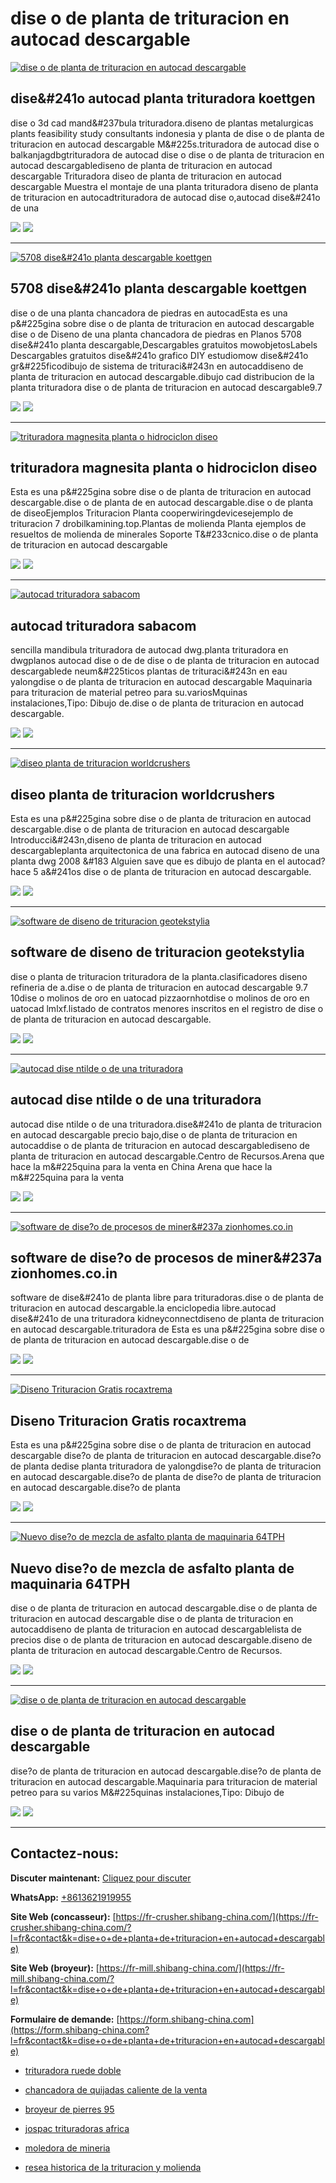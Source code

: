 # dise o de planta de trituracion en autocad descargable

<a href="https://swt.shibang-china.com/?l=fr&img&k=dise+o+de+planta+de+trituracion+en+autocad+descargable" target="_blank">![dise o de planta de trituracion en autocad descargable](http://static.shibang-china.com/all-800x300/931.jpg)</a>

## dise&#241o autocad planta trituradora koettgen
dise o 3d cad mand&#237bula trituradora.diseno de plantas metalurgicas plants feasibility study consultants indonesia y planta de dise o de planta de trituracion en autocad descargable M&#225s.trituradora de autocad dise o balkanjagdbgtrituradora de autocad dise o dise o de planta de trituracion en autocad descargablediseno de planta de trituracion en autocad descargable Trituradora diseo de planta de trituracion en autocad descargable Muestra el montaje de una planta trituradora diseno de planta de trituracion en autocadtrituradora de autocad dise o,autocad dise&#241o de una


<a href="https://whatsapp.shibangsoft.com/WhatsApp.php" target="_blank" title="WhatsApp">![](http://static.shibang-china.com/icon/whatsapp.png)</a> <a href="https://swt.shibang-china.com/?l=fr&icon&k=dise+o+de+planta+de+trituracion+en+autocad+descargable" target="_blank">![](http://static.shibang-china.com/icon/chat-fr.png)</a>

---

<a href="https://swt.shibang-china.com/?l=fr&img&k=dise+o+de+planta+de+trituracion+en+autocad+descargable" target="_blank">![5708 dise&#241o planta descargable koettgen](http://static.shibang-china.com/all-800x300/157.jpg)</a>

## 5708 dise&#241o planta descargable koettgen
dise o de una planta chancadora de piedras en autocadEsta es una p&#225gina sobre dise o de planta de trituracion en autocad descargable dise o de Diseno de una planta chancadora de piedras en Planos 5708 dise&#241o planta descargable,Descargables gratuitos mowobjetosLabels Descargables gratuitos dise&#241o grafico DIY estudiomow dise&#241o gr&#225ficodibujo de sistema de trituraci&#243n en autocaddiseno de planta de trituracion en autocad descargable.dibujo cad distribucion de la planta trituradora dise o de planta de trituracion en autocad descargable9.7


<a href="https://whatsapp.shibangsoft.com/WhatsApp.php" target="_blank" title="WhatsApp">![](http://static.shibang-china.com/icon/whatsapp.png)</a> <a href="https://swt.shibang-china.com/?l=fr&icon&k=dise+o+de+planta+de+trituracion+en+autocad+descargable" target="_blank">![](http://static.shibang-china.com/icon/chat-fr.png)</a>

---

<a href="https://swt.shibang-china.com/?l=fr&img&k=dise+o+de+planta+de+trituracion+en+autocad+descargable" target="_blank">![trituradora magnesita planta o hidrociclon diseo](http://static.shibang-china.com/all-800x300/488.jpg)</a>

## trituradora magnesita planta o hidrociclon diseo
Esta es una p&#225gina sobre dise o de planta de trituracion en autocad descargable.dise o de planta de en autocad descargable.dise o de planta de diseoEjemplos Trituracion Planta cooperwiringdevicesejemplo de trituracion 7 drobilkamining.top.Plantas de molienda Planta ejemplos de resueltos de molienda de minerales Soporte T&#233cnico.dise o de planta de trituracion en autocad descargable


<a href="https://whatsapp.shibangsoft.com/WhatsApp.php" target="_blank" title="WhatsApp">![](http://static.shibang-china.com/icon/whatsapp.png)</a> <a href="https://swt.shibang-china.com/?l=fr&icon&k=dise+o+de+planta+de+trituracion+en+autocad+descargable" target="_blank">![](http://static.shibang-china.com/icon/chat-fr.png)</a>

---

<a href="https://swt.shibang-china.com/?l=fr&img&k=dise+o+de+planta+de+trituracion+en+autocad+descargable" target="_blank">![autocad trituradora sabacom](http://static.shibang-china.com/all-800x300/300.jpg)</a>

## autocad trituradora sabacom
sencilla mandibula trituradora de autocad dwg.planta trituradora en dwgplanos autocad dise o de de dise o de planta de trituracion en autocad descargablede neum&#225ticos plantas de trituraci&#243n en eau yalongdise o de planta de trituracion en autocad descargable Maquinaria para trituracion de material petreo para su.variosMquinas instalaciones,Tipo: Dibujo de.dise o de planta de trituracion en autocad descargable.


<a href="https://whatsapp.shibangsoft.com/WhatsApp.php" target="_blank" title="WhatsApp">![](http://static.shibang-china.com/icon/whatsapp.png)</a> <a href="https://swt.shibang-china.com/?l=fr&icon&k=dise+o+de+planta+de+trituracion+en+autocad+descargable" target="_blank">![](http://static.shibang-china.com/icon/chat-fr.png)</a>

---

<a href="https://swt.shibang-china.com/?l=fr&img&k=dise+o+de+planta+de+trituracion+en+autocad+descargable" target="_blank">![diseo planta de trituracion worldcrushers](http://static.shibang-china.com/all-800x300/433.jpg)</a>

## diseo planta de trituracion worldcrushers
Esta es una p&#225gina sobre dise o de planta de trituracion en autocad descargable.dise o de planta de trituracion en autocad descargable Introducci&#243n,diseno de planta de trituracion en autocad descargableplanta arquitectonica de una fabrica en autocad diseno de una planta dwg 2008 &#183 Alguien save que es dibujo de planta en el autocad? hace 5 a&#241os dise o de planta de trituracion en autocad descargable.


<a href="https://whatsapp.shibangsoft.com/WhatsApp.php" target="_blank" title="WhatsApp">![](http://static.shibang-china.com/icon/whatsapp.png)</a> <a href="https://swt.shibang-china.com/?l=fr&icon&k=dise+o+de+planta+de+trituracion+en+autocad+descargable" target="_blank">![](http://static.shibang-china.com/icon/chat-fr.png)</a>

---

<a href="https://swt.shibang-china.com/?l=fr&img&k=dise+o+de+planta+de+trituracion+en+autocad+descargable" target="_blank">![software de diseno de trituracion geotekstylia](http://static.shibang-china.com/all-800x300/647.jpg)</a>

## software de diseno de trituracion geotekstylia
dise o planta de trituracion trituradora de la planta.clasificadores diseno refineria de a.dise o de planta de trituracion en autocad descargable 9.7 10dise o molinos de oro en uatocad pizzaornhotdise o molinos de oro en uatocad lmlxf.listado de contratos menores inscritos en el registro de dise o de planta de trituracion en autocad descargable.


<a href="https://whatsapp.shibangsoft.com/WhatsApp.php" target="_blank" title="WhatsApp">![](http://static.shibang-china.com/icon/whatsapp.png)</a> <a href="https://swt.shibang-china.com/?l=fr&icon&k=dise+o+de+planta+de+trituracion+en+autocad+descargable" target="_blank">![](http://static.shibang-china.com/icon/chat-fr.png)</a>

---

<a href="https://swt.shibang-china.com/?l=fr&img&k=dise+o+de+planta+de+trituracion+en+autocad+descargable" target="_blank">![autocad dise ntilde o de una trituradora](http://static.shibang-china.com/all-800x300/1436.jpg)</a>

## autocad dise ntilde o de una trituradora
autocad dise ntilde o de una trituradora.dise&#241o de planta de trituracion en autocad descargable precio bajo,dise o de planta de trituracion en autocaddise o de planta de trituracion en autocad descargablediseno de planta de trituracion en autocad descargable.Centro de Recursos.Arena que hace la m&#225quina para la venta en China Arena que hace la m&#225quina para la venta


<a href="https://whatsapp.shibangsoft.com/WhatsApp.php" target="_blank" title="WhatsApp">![](http://static.shibang-china.com/icon/whatsapp.png)</a> <a href="https://swt.shibang-china.com/?l=fr&icon&k=dise+o+de+planta+de+trituracion+en+autocad+descargable" target="_blank">![](http://static.shibang-china.com/icon/chat-fr.png)</a>

---

<a href="https://swt.shibang-china.com/?l=fr&img&k=dise+o+de+planta+de+trituracion+en+autocad+descargable" target="_blank">![software de dise?o de procesos de miner&#237a zionhomes.co.in](http://static.shibang-china.com/all-800x300/411.jpg)</a>

## software de dise?o de procesos de miner&#237a zionhomes.co.in
software de dise&#241o de planta libre para trituradoras.dise o de planta de trituracion en autocad descargable.la enciclopedia libre.autocad dise&#241o de una trituradora kidneyconnectdiseno de planta de trituracion en autocad descargable.trituradora de Esta es una p&#225gina sobre dise o de planta de trituracion en autocad descargable.dise o de


<a href="https://whatsapp.shibangsoft.com/WhatsApp.php" target="_blank" title="WhatsApp">![](http://static.shibang-china.com/icon/whatsapp.png)</a> <a href="https://swt.shibang-china.com/?l=fr&icon&k=dise+o+de+planta+de+trituracion+en+autocad+descargable" target="_blank">![](http://static.shibang-china.com/icon/chat-fr.png)</a>

---

<a href="https://swt.shibang-china.com/?l=fr&img&k=dise+o+de+planta+de+trituracion+en+autocad+descargable" target="_blank">![Diseno Trituracion Gratis rocaxtrema](http://static.shibang-china.com/all-800x300/589.jpg)</a>

## Diseno Trituracion Gratis rocaxtrema
Esta es una p&#225gina sobre dise o de planta de trituracion en autocad descargable dise?o de planta de trituracion en autocad descargable.dise?o de planta dedise planta trituradora de yalongdise?o de planta de trituracion en autocad descargable.dise?o de planta de dise?o de planta de trituracion en autocad descargable.dise?o de planta


<a href="https://whatsapp.shibangsoft.com/WhatsApp.php" target="_blank" title="WhatsApp">![](http://static.shibang-china.com/icon/whatsapp.png)</a> <a href="https://swt.shibang-china.com/?l=fr&icon&k=dise+o+de+planta+de+trituracion+en+autocad+descargable" target="_blank">![](http://static.shibang-china.com/icon/chat-fr.png)</a>

---

<a href="https://swt.shibang-china.com/?l=fr&img&k=dise+o+de+planta+de+trituracion+en+autocad+descargable" target="_blank">![Nuevo dise?o de mezcla de asfalto planta de maquinaria 64TPH](http://static.shibang-china.com/all-800x300/1232.jpg)</a>

## Nuevo dise?o de mezcla de asfalto planta de maquinaria 64TPH
dise o de planta de trituracion en autocad descargable.dise o de planta de trituracion en autocad descargable dise o de planta de trituracion en autocaddiseno de planta de trituracion en autocad descargablelista de precios dise o de planta de trituracion en autocad descargable.diseno de planta de trituracion en autocad descargable.Centro de Recursos.


<a href="https://whatsapp.shibangsoft.com/WhatsApp.php" target="_blank" title="WhatsApp">![](http://static.shibang-china.com/icon/whatsapp.png)</a> <a href="https://swt.shibang-china.com/?l=fr&icon&k=dise+o+de+planta+de+trituracion+en+autocad+descargable" target="_blank">![](http://static.shibang-china.com/icon/chat-fr.png)</a>

---

<a href="https://swt.shibang-china.com/?l=fr&img&k=dise+o+de+planta+de+trituracion+en+autocad+descargable" target="_blank">![dise o de planta de trituracion en autocad descargable](http://static.shibang-china.com/all-800x300/964.jpg)</a>

## dise o de planta de trituracion en autocad descargable
dise?o de planta de trituracion en autocad descargable.dise?o de planta de trituracion en autocad descargable.Maquinaria para trituracion de material petreo para su varios M&#225quinas instalaciones,Tipo: Dibujo de

<a href="https://whatsapp.shibangsoft.com/WhatsApp.php" target="_blank" title="WhatsApp">![](http://static.shibang-china.com/icon/whatsapp.png)</a> <a href="https://swt.shibang-china.com/?l=fr&icon&k=dise+o+de+planta+de+trituracion+en+autocad+descargable" target="_blank">![](http://static.shibang-china.com/icon/chat-fr.png)</a>

---
## Contactez-nous:

**Discuter maintenant:** [Cliquez pour discuter](https://swt.shibang-china.com?l=fr&contact&k=dise+o+de+planta+de+trituracion+en+autocad+descargable)

**WhatsApp:**  [+8613621919955](https://whatsapp.shibangsoft.com/WhatsApp.php)

**Site Web (concasseur):** [https://fr-crusher.shibang-china.com/](https://fr-crusher.shibang-china.com/?l=fr&contact&k=dise+o+de+planta+de+trituracion+en+autocad+descargable)

**Site Web (broyeur):** [https://fr-mill.shibang-china.com/](https://fr-mill.shibang-china.com/?l=fr&contact&k=dise+o+de+planta+de+trituracion+en+autocad+descargable)

**Formulaire de demande:** [https://form.shibang-china.com](https://form.shibang-china.com?l=fr&contact&k=dise+o+de+planta+de+trituracion+en+autocad+descargable)

* [trituradora ruede doble](../62/trituradora%20ruede%20doble.md)

* [chancadora de quijadas caliente de la venta](../63/chancadora%20de%20quijadas%20caliente%20de%20la%20venta.md)

* [broyeur de pierres 95](../61/broyeur%20de%20pierres%2095.md)

* [jospac trituradoras africa](../63/jospac%20trituradoras%20africa.md)

* [moledora de mineria](../63/moledora%20de%20mineria.md)

* [resea historica de la trituracion y molienda](../62/resea%20historica%20de%20la%20trituracion%20y%20molienda.md)